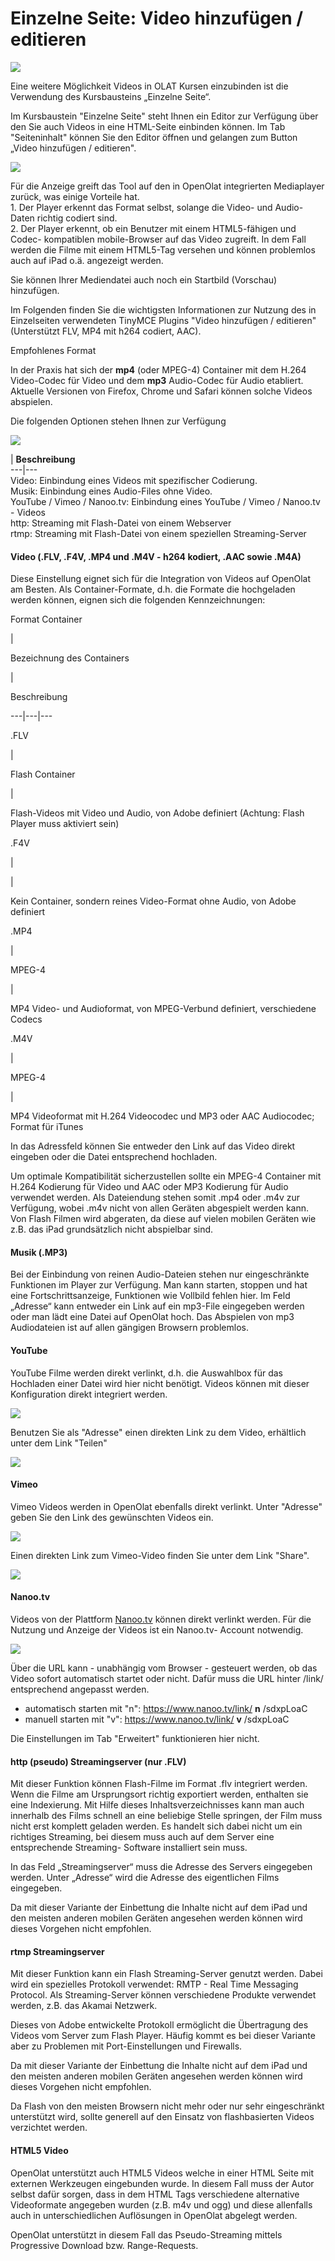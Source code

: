 # Einzelne Seite: Video hinzufügen / editieren

![](assets/add_video.png)

Eine weitere Möglichkeit Videos in OLAT Kursen einzubinden ist die Verwendung
des Kursbausteins „Einzelne Seite“.

Im Kursbaustein "Einzelne Seite" steht Ihnen ein Editor zur Verfügung über den
Sie auch Videos in eine HTML-Seite einbinden können. Im Tab "Seiteninhalt"
können Sie den Editor öffnen und gelangen zum Button „Video hinzufügen /
editieren".

![](assets/video_button.png)  

Für die Anzeige greift das Tool auf den in OpenOlat integrierten Mediaplayer
zurück, was einige Vorteile hat.  
1\. Der Player erkennt das Format selbst, solange die Video- und Audio-Daten
richtig codiert sind.  
2\. Der Player erkennt, ob ein Benutzer mit einem HTML5-fähigen und Codec-
kompatiblen mobile-Browser auf das Video zugreift. In dem Fall werden die
Filme mit einem HTML5-Tag versehen und können problemlos auch auf iPad o.ä.
angezeigt werden.  

Sie können Ihrer Mediendatei auch noch ein Startbild (Vorschau) hinzufügen.

Im Folgenden finden Sie die wichtigsten Informationen zur Nutzung des in
Einzelseiten verwendeten TinyMCE Plugins "Video hinzufügen / editieren"
(Unterstützt FLV, MP4 mit h264 codiert, AAC).

Empfohlenes Format

In der Praxis hat sich der **mp4** (oder MPEG-4) Container mit dem H.264
Video-Codec für Video und dem **mp3** Audio-Codec für Audio etabliert.
Aktuelle Versionen von Firefox, Chrome und Safari können solche Videos
abspielen.

  

Die folgenden Optionen stehen Ihnen zur Verfügung

![](assets/Video_Audio_Typen_DE.png)

|  **Beschreibung**  
---|---  
Video: Einbindung eines Videos mit spezifischer Codierung.  
Musik: Einbindung eines Audio-Files ohne Video.  
YouTube / Vimeo / Nanoo.tv: Einbindung eines YouTube / Vimeo / Nanoo.tv -
Videos  
http: Streaming mit Flash-Datei von einem Webserver  
rtmp: Streaming mit Flash-Datei von einem speziellen Streaming-Server  
  
#### Video (.FLV, .F4V, .MP4 und .M4V - h264 kodiert, .AAC sowie .M4A)

Diese Einstellung eignet sich für die Integration von Videos auf OpenOlat am
Besten. Als Container-Formate, d.h. die Formate die hochgeladen werden können,
eignen sich die folgenden Kennzeichnungen:

Format Container

|

Bezeichnung des Containers

|

Beschreibung  
  
---|---|---  
  
.FLV

|

Flash Container

|

Flash-Videos mit Video und Audio, von Adobe definiert (Achtung: Flash Player
muss aktiviert sein)  
  
.F4V

|

  

|

Kein Container, sondern reines Video-Format ohne Audio, von Adobe definiert  
  
.MP4

|

MPEG-4

|

MP4 Video- und Audioformat, von MPEG-Verbund definiert, verschiedene Codecs  
  
.M4V

|

MPEG-4

|

MP4 Videoformat mit H.264 Videocodec und MP3 oder AAC Audiocodec; Format für
iTunes  
  
In das Adressfeld können Sie entweder den Link auf das Video direkt eingeben
oder die Datei entsprechend hochladen.

Um optimale Kompatibilität sicherzustellen sollte ein MPEG-4 Container mit
H.264 Kodierung für Video und AAC oder MP3 Kodierung für Audio verwendet
werden. Als Dateiendung stehen somit .mp4 oder .m4v zur Verfügung, wobei .m4v
nicht von allen Geräten abgespielt werden kann. Von Flash Filmen wird
abgeraten, da diese auf vielen mobilen Geräten wie z.B. das iPad grundsätzlich
nicht abspielbar sind.

#### Musik (.MP3)

Bei der Einbindung von reinen Audio-Dateien stehen nur eingeschränkte
Funktionen im Player zur Verfügung. Man kann starten, stoppen und hat eine
Fortschrittsanzeige, Funktionen wie Vollbild fehlen hier. Im Feld „Adresse“
kann entweder ein Link auf ein mp3-File eingegeben werden oder man lädt eine
Datei auf OpenOlat hoch. Das Abspielen von mp3 Audiodateien ist auf allen
gängigen Browsern problemlos.

#### YouTube  

YouTube Filme werden direkt verlinkt, d.h. die Auswahlbox für das Hochladen
einer Datei wird hier nicht benötigt. Videos können mit dieser Konfiguration
direkt integriert werden.

![](assets/youtube_embed_DE.png)  

Benutzen Sie als "Adresse" einen direkten Link zu dem Video, erhältlich unter
dem Link "Teilen"

![](assets/youtube_share.png)

#### Vimeo  

Vimeo Videos werden in OpenOlat ebenfalls direkt verlinkt. Unter "Adresse"
geben Sie den Link des gewünschten Videos ein.

![](assets/vimeo_embed_DE.png)  

Einen direkten Link zum Vimeo-Video finden Sie unter dem Link "Share".  

![](assets/vimeo_share_DE.png)

#### Nanoo.tv

Videos von der Plattform [Nanoo.tv](https://portal.nanoo.tv/) können direkt
verlinkt werden. Für die Nutzung und Anzeige der Videos ist ein Nanoo.tv-
Account notwendig.

![](assets/Nanoo_tv_DE.png)

Über die URL kann - unabhängig vom Browser - gesteuert werden, ob das Video
sofort automatisch startet oder nicht. Dafür muss die URL hinter /link/
entsprechend angepasst werden.

  * automatisch starten mit "n": https://www.nanoo.tv/link/ **n** /sdxpLoaC
  * manuell starten mit "v": https://www.nanoo.tv/link/ **v** /sdxpLoaC

Die Einstellungen im Tab "Erweitert" funktionieren hier nicht.

#### http (pseudo) Streamingserver (nur .FLV)

Mit dieser Funktion können Flash-Filme im Format .flv integriert werden. Wenn
die Filme am Ursprungsort richtig exportiert werden, enthalten sie eine
Indexierung. Mit Hilfe dieses Inhaltsverzeichnisses kann man auch innerhalb
des Films schnell an eine beliebige Stelle springen, der Film muss nicht erst
komplett geladen werden. Es handelt sich dabei nicht um ein richtiges
Streaming, bei diesem muss auch auf dem Server eine entsprechende Streaming-
Software installiert sein muss.

In das Feld „Streamingserver“ muss die Adresse des Servers eingegeben werden.
Unter „Adresse“ wird die Adresse des eigentlichen Films eingegeben.

Da mit dieser Variante der Einbettung die Inhalte nicht auf dem iPad und den
meisten anderen mobilen Geräten angesehen werden können wird dieses Vorgehen
nicht empfohlen.

#### rtmp Streamingserver

Mit dieser Funktion kann ein Flash Streaming-Server genutzt werden. Dabei wird
ein spezielles Protokoll verwendet: RMTP - Real Time Messaging Protocol. Als
Streaming-Server können verschiedene Produkte verwendet werden, z.B. das
Akamai Netzwerk.

Dieses von Adobe entwickelte Protokoll ermöglicht die Übertragung des Videos
vom Server zum Flash Player. Häufig kommt es bei dieser Variante aber zu
Problemen mit Port-Einstellungen und Firewalls.

Da mit dieser Variante der Einbettung die Inhalte nicht auf dem iPad und den
meisten anderen mobilen Geräten angesehen werden können wird dieses Vorgehen
nicht empfohlen.

Da Flash von den meisten Browsern nicht mehr oder nur sehr eingeschränkt
unterstützt wird, sollte generell auf den Einsatz von flashbasierten Videos
verzichtet werden.

#### HTML5 Video

OpenOlat unterstützt auch HTML5 Videos welche in einer HTML Seite mit externen
Werkzeugen eingebunden wurde. In diesem Fall muss der Autor selbst dafür
sorgen, dass in dem HTML Tags verschiedene alternative Videoformate angegeben
wurden (z.B. m4v und ogg) und diese allenfalls auch in unterschiedlichen
Auflösungen in OpenOlat abgelegt werden.

OpenOlat unterstützt in diesem Fall das Pseudo-Streaming mittels Progressive
Download bzw. Range-Requests.  
